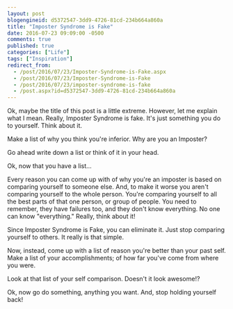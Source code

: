 ```yaml
---
layout: post
blogengineid: d5372547-3dd9-4726-81cd-234b664a860a
title: "Imposter Syndrome is Fake"
date: 2016-07-23 09:09:00 -0500
comments: true
published: true
categories: ["Life"]
tags: ["Inspiration"]
redirect_from: 
  - /post/2016/07/23/Imposter-Syndrome-is-Fake.aspx
  - /post/2016/07/23/Imposter-Syndrome-is-Fake
  - /post/2016/07/23/imposter-syndrome-is-fake
  - /post.aspx?id=d5372547-3dd9-4726-81cd-234b664a860a
---
```

<!-- more -->

Ok, maybe the title of this post is a little extreme. However, let me explain what I mean. Really, Imposter Syndrome is fake. It's just something you do to yourself. Think about it.

Make a list of why you think you're inferior. Why are you an Imposter?

Go ahead write down a list or think of it in your head.

Ok, now that you have a list...

Every reason you can come up with of why you're an imposter is based on comparing yourself to someone else. And, to make it worse you aren't comparing yourself to the whole person. You're comparing yourself to all the best parts of that one person, or group of people. You need to remember, they have failures too, and they don't know everything. No one can know "everything." Really, think about it!

Since Imposter Syndrome is Fake, you can eliminate it. Just stop comparing yourself to others. It really is that simple.

Now, instead, come up with a list of reason you're better than your past self. Make a list of your accomplishments; of how far you've come from where you were.

Look at that list of your self comparison. Doesn't it look awesome!?

Ok, now go do something, anything you want. And, stop holding yourself back!
